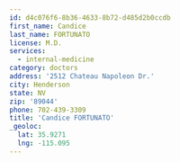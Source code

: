 ```yaml
---
id: d4c076f6-8b36-4633-8b72-d485d2b0ccdb
first_name: Candice
last_name: FORTUNATO
license: M.D.
services:
  - internal-medicine
category: doctors
address: '2512 Chateau Napoleon Dr.'
city: Henderson
state: NV
zip: '89044'
phone: 702-439-3309
title: 'Candice FORTUNATO'
_geoloc:
  lat: 35.9271
  lng: -115.095
---
```

